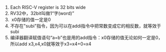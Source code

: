 1. Each RISC-V register is 32 bits wide
2. RV32中，32bit叫做1“字(word)”
3.  x0存储的值一定是0
4. 不存在"subi"指令，因为可以在addi指令中把常数变成它的相反数，就等效于subi
5. 编译器翻译赋值语句“a=b”也是用的add指令：x0存储的值无论如何一定是0，所以add x3,x4,x0就等效于x3=x4+0=x4
